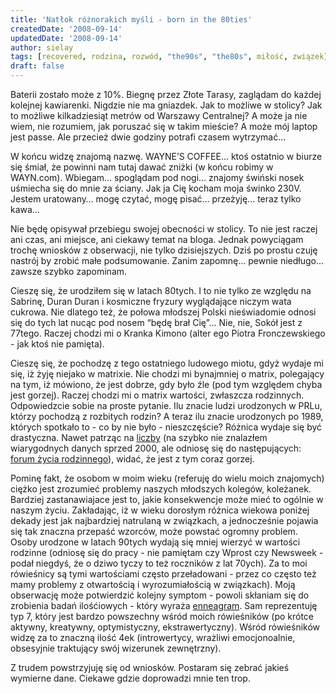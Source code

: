 ```yaml
---
title: 'Natłok różnorakich myśli - born in the 80ties'
createdDate: '2008-09-14'
updatedDate: '2008-09-14'
author: sielay
tags: [recovered, rodzina, rozwód, "the90s", "the80s", miłość, związek]
draft: false
---
```


Baterii zostało może z 10%. Biegnę przez Złote Tarasy, zaglądam do każdej kolejnej kawiarenki. Nigdzie nie ma gniazdek. Jak to możliwe w stolicy? Jak to możliwe kilkadziesiąt metrów od Warszawy Centralnej? A może ja nie wiem, nie rozumiem, jak poruszać się w takim mieście? A może mój laptop jest passe. Ale przecież dwie godziny potrafi czasem wytrzymać…

W końcu widzę znajomą nazwę. WAYNE’S COFFEE… ktoś ostatnio w biurze się śmiał, że powinni nam tutaj dawać zniżki (w końcu robimy w WAYN.com). Wbiegam… spoglądam pod nogi… znajomy świński nosek uśmiecha się do mnie za ściany. Jak ja Cię kocham moja świnko 230V. Jestem uratowany… mogę czytać, mogę pisać… przeżyję… teraz tylko kawa…

Nie będę opisywał przebiegu swojej obecności w stolicy. To nie jest raczej ani czas, ani miejsce, ani ciekawy temat na bloga. Jednak powyciągam trochę wniosków z obserwacji, nie tylko dzisiejszych. Dziś po prostu czuję nastrój by zrobić małe podsumowanie. Zanim zapomnę… pewnie niedługo… zawsze szybko zapominam.

Cieszę się, że urodziłem się w latach 80tych. I to nie tylko ze względu na Sabrinę, Duran Duran i kosmiczne fryzury wyglądające niczym wata cukrowa. Nie dlatego też, że połowa młodszej Polski nieświadomie odnosi się do tych lat nucąc pod nosem “będę brał Cię”… Nie, nie, Sokół jest z 77tego. Raczej chodzi mi o Kranka Kimono (alter ego Piotra Fronczewskiego - jak ktoś nie pamięta).

Cieszę się, że pochodzę z tego ostatniego ludowego miotu, gdyż wydaje mi się, iż żyję niejako w matrixie. Nie chodzi mi bynajmniej o matrix, polegający na tym, iż mówiono, że jest dobrze, gdy było źle (pod tym względem chyba jest gorzej). Raczej chodzi mi o matrix wartości, zwłaszcza rodzinnych. Odpowiedzcie sobie na proste pytanie. Ilu znacie ludzi urodzonych w PRLu, którzy pochodzą z rozbitych rodzin? A teraz ilu znacie urodzonych po 1989, których spotkało to - co by nie było - nieszczęście? Różnica wydaje się być drastyczna. Nawet patrząc na [liczby](https://web.archive.org/web/20080925204322/http://pl.wikipedia.org/wiki/Rozw%C3%B3d#Statystyka_rozwod.C3.B3w_w_Polsce) (na szybko nie znalazłem wiarygodnych danych sprzed 2000, ale odniosę się do następujących: [forum życia rodzinnego](https://web.archive.org/web/20080925204322/http://www.forumrodzina.fora.pl/dane-i-statystyki,25/liczba-rozwodow-w-polsce,167.html)), widać, że jest z tym coraz gorzej.

Pominę fakt, że osobom w moim wieku (referuję do wielu moich znajomych) ciężko jest zrozumieć problemy naszych młodszych kolegów, koleżanek. Bardziej zastanawiajace jest to, jakie konsekwencje może mieć to ogólnie w naszym życiu. Zakładając, iż w wieku dorosłym różnica wiekowa poniżej dekady jest jak najbardziej natrulaną w związkach, a jednocześnie pojawia się tak znaczna przepaść wzorców, może powstać ogromny problem. Osoby urodzone w latach 90tych wydają się mniej wierzyć w wartości rodzinne (odniosę się do pracy - nie pamiętam czy Wprost czy Newsweek - podał niegdyś, że o dziwo tyczy to też roczników z lat 70ych). Za to moi rówieśnicy są tymi wartościami często przeładowani - przez co często też mamy problemy z otwartością i wyrozumiałością w związkach). Moją obserwację może potwierdzić kolejny symptom - powoli skłaniam się do zrobienia badań ilośćiowych - który wyraża [enneagram](https://web.archive.org/web/20080925204322/http://www.enneagram.pl/). Sam reprezentuję typ 7, który jest bardzo powszechny wśród moich rówieśników (po krótce aktywny, kreatywny, optymistyczny, ekstrawertyczny). Wśród rówieśników widzę za to znaczną ilość 4ek (introwertycy, wrażliwi emocjonoalnie, obsesyjnie traktujący swój wizerunek zewnętrzny).

Z trudem powstrzyjuję się od wniosków. Postaram się zebrać jakieś wymierne dane. Ciekawe gdzie doprowadzi mnie ten trop.
